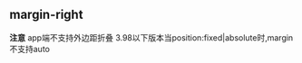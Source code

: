 ## margin-right


<!-- CSSJSON.margin-right.description -->

<!-- CSSJSON.margin-right.syntax -->

<!-- CSSJSON.margin-right.values -->

<!-- CSSJSON.margin-right.defaultValue -->

<!-- CSSJSON.margin-right.unixTags -->

**注意**
app端不支持外边距折叠
3.98以下版本当position:fixed|absolute时,margin不支持auto

<!-- CSSJSON.margin-right.compatibility -->

<!-- CSSJSON.margin-right.example -->

<!-- CSSJSON.margin-right.reference -->
